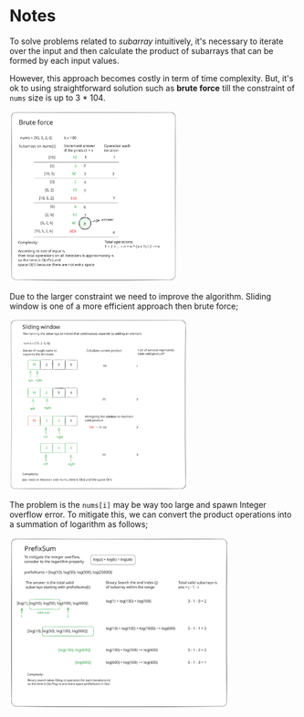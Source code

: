 # Notes

To solve problems related to *subarray* intuitively, it's necessary to iterate over the input and then calculate the product of subarrays that can be formed by each input values.

However, this approach becomes costly in term of time complexity. But, it's ok to using straightforward solution such as **brute force** till the constraint of `nums` size is up to 3 * 104.

<img src="0713-subarray-product-less-than-k.svg" height="300">

Due to the larger constraint we need to improve the algorithm. Sliding window is one of a more efficient approach then brute force;

<img src="0713-subarray-product-less-than-k-sliding-window.svg" height="300">

The problem is the `nums[i]` may be way too large and spawn Integer overflow error. To mitigate this, we can convert the product operations into a summation of logarithm as follows;

<img src="0713-subarray-product-less-than-k-prefix-sum.svg" height="300">
